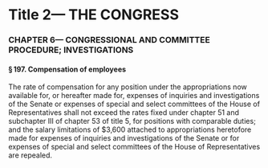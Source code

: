 
# Title 2— THE CONGRESS
### CHAPTER 6— CONGRESSIONAL AND COMMITTEE PROCEDURE; INVESTIGATIONS
#### § 197. Compensation of employees

The rate of compensation for any position under the appropriations now available for, or hereafter made for, expenses of inquiries and investigations of the Senate or expenses of special and select committees of the House of Representatives shall not exceed the rates fixed under chapter 51 and subchapter III of chapter 53 of title 5, for positions with comparable duties; and the salary limitations of $3,600 attached to appropriations heretofore made for expenses of inquiries and investigations of the Senate or for expenses of special and select committees of the House of Representatives are repealed.
